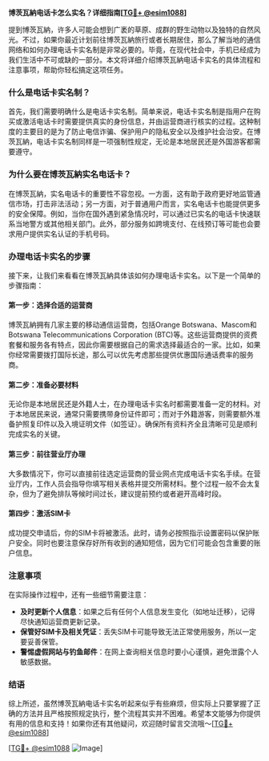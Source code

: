 **博茨瓦納电话卡怎么实名？详细指南[[TG💪+ @esim1088](https://t.me/s/esim1088)]**

提到博茨瓦納，许多人可能会想到广袤的草原、成群的野生动物以及独特的自然风光。不过，如果你最近计划前往博茨瓦納旅行或者长期居住，那么了解当地的通信网络和如何办理电话卡实名制是非常必要的。毕竟，在现代社会中，手机已经成为我们生活中不可或缺的一部分。本文将详细介绍博茨瓦納电话卡实名的具体流程和注意事项，帮助你轻松搞定这项任务。

### 什么是电话卡实名制？

首先，我们需要明确什么是电话卡实名制。简单来说，电话卡实名制是指用户在购买或激活电话卡时需要提供真实的身份信息，并由运营商进行核实的过程。这种制度的主要目的是为了防止电信诈骗、保护用户的隐私安全以及维护社会治安。在博茨瓦納，电话卡实名制同样是一项强制性规定，无论是本地居民还是外国游客都需要遵守。

### 为什么要在博茨瓦納实名电话卡？

在博茨瓦納，实名电话卡的重要性不容忽视。一方面，这有助于政府更好地监管通信市场，打击非法活动；另一方面，对于普通用户而言，实名电话卡也能提供更多的安全保障。例如，当你在国外遇到紧急情况时，可以通过已实名的电话卡快速联系当地警方或其他相关部门。此外，部分服务如跨境支付、在线预订等可能也会要求用户提供实名认证的手机号码。

### 办理电话卡实名的步骤

接下来，让我们来看看在博茨瓦納具体该如何办理电话卡实名。以下是一个简单的步骤指南：

#### 第一步：选择合适的运营商

博茨瓦納拥有几家主要的移动通信运营商，包括Orange Botswana、Mascom和Botswana Telecommunications Corporation (BTC)等。这些运营商提供的资费套餐和服务各有特点，因此你需要根据自己的需求选择最适合的一家。比如，如果你经常需要拨打国际长途，那么可以优先考虑那些提供优惠国际通话费率的服务商。

#### 第二步：准备必要材料

无论你是本地居民还是外籍人士，在办理电话卡实名时都需要准备一定的材料。对于本地居民来说，通常只需要携带身份证件即可；而对于外籍游客，则需要额外准备护照复印件以及入境证明文件（如签证）。确保所有资料齐全且清晰可见是顺利完成实名的关键。

#### 第三步：前往营业厅办理

大多数情况下，你可以直接前往选定运营商的营业网点完成电话卡实名手续。在营业厅内，工作人员会指导你填写相关表格并提交所需材料。整个过程一般不会太复杂，但为了避免排队等候时间过长，建议提前预约或者避开高峰时段。

#### 第四步：激活SIM卡

成功提交申请后，你的SIM卡将被激活。此时，请务必按照指示设置密码以保护账户安全。同时也要注意保存好所有收到的通知短信，因为它们可能会包含重要的账户信息。

### 注意事项

在实际操作过程中，还有一些细节需要注意：

- **及时更新个人信息**：如果之后有任何个人信息发生变化（如地址迁移），记得尽快通知运营商更新记录。
- **保管好SIM卡及相关凭证**：丢失SIM卡可能导致无法正常使用服务，所以一定要妥善保管。
- **警惕虚假网站与钓鱼邮件**：在网上查询相关信息时要小心谨慎，避免泄露个人敏感数据。

### 结语

综上所述，虽然博茨瓦納电话卡实名听起来似乎有些麻烦，但实际上只要掌握了正确的方法并且严格按照规定执行，整个流程其实并不困难。希望本文能够为你提供有用的信息和支持！如果你还有其他疑问，欢迎随时留言交流哦～[[TG💪+ @esim1088](https://t.me/s/esim1088)]

[[TG💪+ @esim1088](https://t.me/s/esim1088) ![Image](https://i.postimg.cc/4NQfJmqS/Snipaste-2025-05-13-00-14-12.png)]